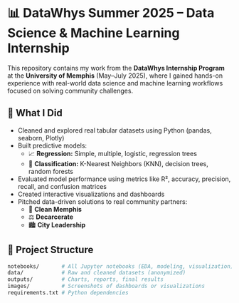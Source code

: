 # 📊 DataWhys Summer 2025 – Data Science & Machine Learning Internship

This repository contains my work from the **DataWhys Internship Program** at the **University of Memphis** (May–July 2025), where I gained hands-on experience with real-world data science and machine learning workflows focused on solving community challenges.

## 🧠 What I Did

- Cleaned and explored real tabular datasets using Python (pandas, seaborn, Plotly)
- Built predictive models:
  - 📈 **Regression:** Simple, multiple, logistic, regression trees
  - 🧮 **Classification:** K-Nearest Neighbors (KNN), decision trees, random forests
- Evaluated model performance using metrics like R², accuracy, precision, recall, and confusion matrices
- Created interactive visualizations and dashboards
- Pitched data-driven solutions to real community partners:  
  - 🌱 **Clean Memphis**  
  - ⚖️ **Decarcerate**  
  - 🏙️ **City Leadership**

## 📁 Project Structure

```bash
notebooks/       # All Jupyter notebooks (EDA, modeling, visualization)
data/            # Raw and cleaned datasets (anonymized)
outputs/         # Charts, reports, final results
images/          # Screenshots of dashboards or visualizations
requirements.txt # Python dependencies
